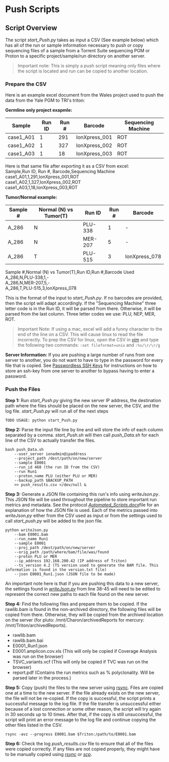 Push Scripts
============

## Script Overview
The script *start_Push.py* takes as input a CSV (See example below) which has all of the run or sample information necessary to push or copy sequencing files of a sample from a Torrent Suite sequencing PGM or Proton to a specific project/sample/run directory on another server. 

> Important note: This is simply a push script meaning only files where the script is located and run can be copied to another location.   


### Prepare the CSV
Here is an example excel document from the Wales project used to push the data from the Yale PGM to TRI's triton:

**Germline only project exapmle:**

| Sample    | Run ID | Run # | Barcode       | Sequencing Machine |
|-----------|--------|-------|---------------|--------------------|
| case1_A01 |      1 |   291 | IonXpress_001 | ROT                |
| case1_A02 |      1 |   327 | IonXpress_002 | ROT                |
| case1_A03 |      1 |    18 | IonXpress_003 | ROT                |

Here is that same file after exporting it as a CSV from excel:  
Sample,Run ID, Run #, Barcode,Sequencing Machine  
case1_A01,1,291,IonXpress_001,ROT  
case1_A02,1,327,IonXpress_002,ROT  
case1_A03,1,18,IonXpress_003,ROT  

**Tumor/Normal example:**

| Sample # | Normal (N) vs Tumor(T) | Run ID  | Run # | Barcode       |
|----------|------------------------|---------|-------|---------------|
| A_286    | N                      | PLU-338 |     1 | -             |
| A_286    | N                      | MER-207 |     5 | -             |
| A_286    | T                      | PLU-515 |     3 | IonXpress_078 |

Sample #,Normal (N) vs Tumor(T),Run ID,Run #,Barcode Used  
A_286,N,PLU-338,1,-  
A_286,N,MER-207,5,-  
A_286,T,PLU-515,3,IonXpress_078  

This is the format of the input to _start\_Push.py_. If no barcodes are provided, then the script will adapt accordingly. If the "Sequencing Machine" three letter code is in the Run ID, it will be parsed from there. Otherwise, it will be parsed from the last column. Three letter codes we use: PLU, NEP, MER, ROT.

> Important Note:  If using a mac, excel will add a funny character to the end of the line on a CSV. This will cause linux to read the file incorrectly. To prep the CSV for linux, open the CSV in [_vim_](file:///tmp/d20150412-3-m06vk1/Bioinformatics_Glossary.docx#Vim) and type the following two commands:
> `:set fileformat=unix` and `:%s/\r/\r/g`

**Server Information:** If you are pushing a large number of runs from one server to another, you do not want to have to type in the password for every file that is copied. See [Passwordless SSH Keys](https://github.com/jlaw9/TRI_Dev/wiki/Passwordless-SSH-Keys) for instructions on how to store an ssh-key from one server to another to bypass having to enter a password.


### Push the Files
**Step 1:** Run _start\_Push.py_ giving the new server IP address, the destination path where the files should be placed on the new server, the CSV, and the log file. _start\_Push.py_ will run all of the next steps 

    TODO USAGE: python start_Push.py 

**Step 2:** Parse the input file line by line and will store the info of each column separated by a comma. _start\_Push.sh_ will then call _push_Data.sh_ for each line of the CSV to actually transfer the files.

	bash push_Data.sh
		--user_server ionadmin@ipaddress
		--project_path /dest/path/on/new/server
		--sample E0001
		--run_id 468 (the run ID from the CSV)
		--run Run1
		--proton_name PLU (either PLU or MER)
		--backup_path $BACKUP_PATH
		>> push_results.csv </dev/null &


**Step 3:** Generate a JSON file containing this run's info using _writeJson.py_. This JSON file will be used throughout the pipeline to store important run metrics and metadata. See the protocol [_Automated\_Scripts.docx_](file:///tmp/d20150412-3-m06vk1/Automated_Scripts.docx)file for an explanation of how the JSON file is used. Each of the metrics passed into _writeJson.py_ either from the CSV used as input or from the settings used to call _start\_push.py_ will be added to the json file.

	python writeJson.py
		--bam E0001.bam
		--run_name Run1
		--sample E0001
		--proj_path /dest/path/on/new/server
		--orig_path /path/where/bam/file/was/found
		--proton PLU or MER
		--ip_address 192.168.200.42 (IP address of Triton)
		--ts_version 4.2 (TS version used to generate the BAM file. This information is found in the version.txt file)
		--json E0001_Run1.json (JSON file to be made)


An important note here is that if you are pushing this data to a new server, the settings found in [_writeJson.py_](https://github.com/jlaw9/Scripts/blob/master/Push/writeJson.py) from line 38-45 will need to be edited to represent the correct new paths to each file found on the new server.

**Step 4:** Find the following files and prepare them to be copied. If the rawlib.bam is found in the non-archived directory, the following files will be copied from there. Otherwise, they will be copied from the archived location on the server (for pluto: /mnt/Charon/archivedReports for mercury: /mnt/Triton/archivedReports).

- rawlib.bam
- rawlib.bam.bai
- E0001\_Run1.json
- E0001.amplicon.cov.xls (This will only be copied if Coverage Analysis was run on the browser)
- TSVC\_variants.vcf (This will only be copied if TVC was run on the browser)
- report.pdf (Contains the run metrics such as % polyclonality. Will be parsed later in the process.)

**Step 5:** Copy (push) the files to the new server using [rsync](file:///tmp/d20150412-3-m06vk1/Bioinformatics_Glossary.docx#rsync). Files are copied one at a time to the new server. If the file already exists on the new server, the file will not be re-copied. If the copy is successful, the script prints a successful message to the log file. If the file transfer is unsuccessful either because of a lost connection or some other reason, the script will try again in 30 seconds up to 10 times. After that, if the copy is still unsuccessful, the script will print an error message to the log file and continue copying the other files listed in the CSV.

	rsync -avz --progress E0001.bam $Triton:/path/to/E0001.bam

**Step 6:** Check the log *push_results.csv* file to ensure that all of the files were copied correctly. If any files are not copied properly, they might have to be manually copied using [_rsync_](file:///tmp/d20150412-3-m06vk1/Bioinformatics_Glossary.docx#rsync) or [_scp_](file:///tmp/d20150412-3-m06vk1/Bioinformatics_Glossary.docx#scp).
